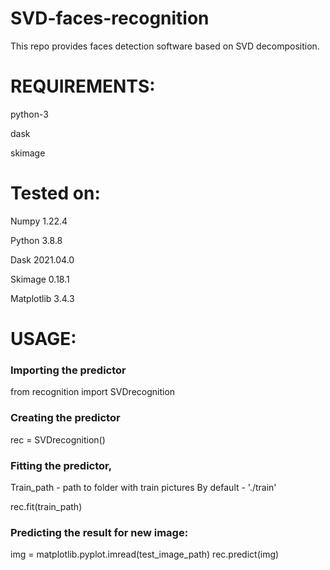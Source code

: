 # SVD-faces-recognition
This repo provides faces detection software based on SVD decomposition.


# REQUIREMENTS:

python-3 

dask

skimage

# Tested on:

Numpy 1.22.4

Python 3.8.8

Dask 2021.04.0

Skimage 0.18.1

Matplotlib 3.4.3

# USAGE:

### Importing the predictor
from recognition import SVDrecognition

### Creating the predictor
rec = SVDrecognition()

### Fitting the predictor, 
Train_path - path to folder with train pictures
By default - './train'

rec.fit(train_path)

### Predicting the result for new image:
img = matplotlib.pyplot.imread(test_image_path)
rec.predict(img)
